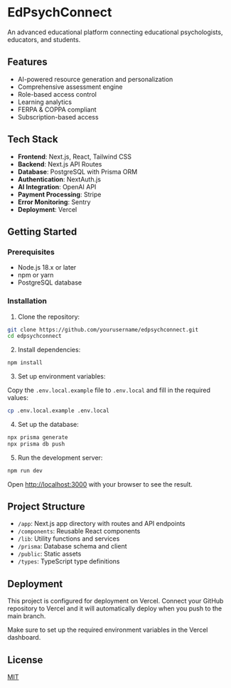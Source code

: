 # EdPsychConnect

An advanced educational platform connecting educational psychologists, educators, and students.

## Features

- AI-powered resource generation and personalization
- Comprehensive assessment engine
- Role-based access control
- Learning analytics
- FERPA & COPPA compliant
- Subscription-based access

## Tech Stack

- **Frontend**: Next.js, React, Tailwind CSS
- **Backend**: Next.js API Routes
- **Database**: PostgreSQL with Prisma ORM
- **Authentication**: NextAuth.js
- **AI Integration**: OpenAI API
- **Payment Processing**: Stripe
- **Error Monitoring**: Sentry
- **Deployment**: Vercel

## Getting Started

### Prerequisites

- Node.js 18.x or later
- npm or yarn
- PostgreSQL database

### Installation

1. Clone the repository:

```bash
git clone https://github.com/yourusername/edpsychconnect.git
cd edpsychconnect
```

2. Install dependencies:

```bash
npm install
```

3. Set up environment variables:

Copy the `.env.local.example` file to `.env.local` and fill in the required values:

```bash
cp .env.local.example .env.local
```

4. Set up the database:

```bash
npx prisma generate
npx prisma db push
```

5. Run the development server:

```bash
npm run dev
```

Open [http://localhost:3000](http://localhost:3000) with your browser to see the result.

## Project Structure

- `/app`: Next.js app directory with routes and API endpoints
- `/components`: Reusable React components
- `/lib`: Utility functions and services
- `/prisma`: Database schema and client
- `/public`: Static assets
- `/types`: TypeScript type definitions

## Deployment

This project is configured for deployment on Vercel. Connect your GitHub repository to Vercel and it will automatically deploy when you push to the main branch.

Make sure to set up the required environment variables in the Vercel dashboard.

## License

[MIT](LICENSE)